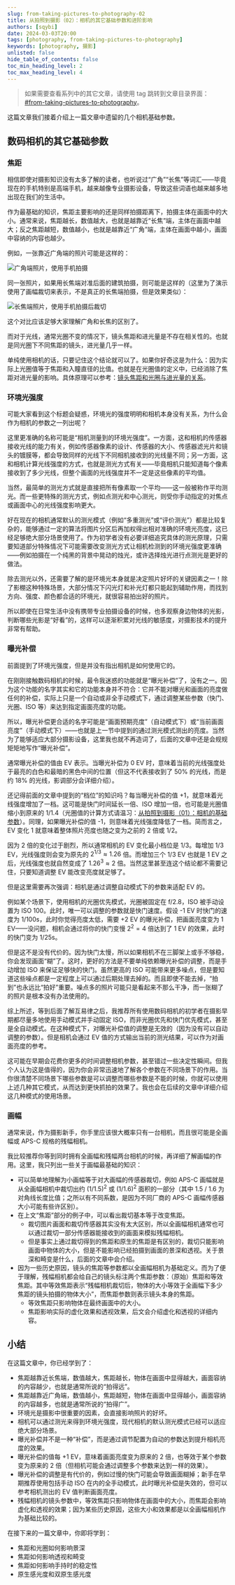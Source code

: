 ```yaml
---
slug: from-taking-pictures-to-photography-02
title: 从拍照到摄影（02）：相机的其它基础参数和进阶影响
authors: [sqybi]
date: 2024-03-03T20:00
tags: [photography, from-taking-pictures-to-photography]
keywords: [photography, 摄影]
unlisted: false
hide_table_of_contents: false
toc_min_heading_level: 2
toc_max_heading_level: 4
---
```


> 如果需要查看系列中的其它文章，请使用 tag 跳转到文章目录界面：[#from-taking-pictures-to-photography](/blog/tags/from-taking-pictures-to-photography/)。

这篇文章我们接着介绍上一篇文章中遗留的几个相机基础参数。

<!--truncate-->

## 数码相机的其它基础参数

### 焦距

相信即使对摄影知识没有太多了解的读者，也听说过“广角”“长焦”等词汇——毕竟现在的手机特别是高端手机，越来越像专业摄影设备，导致这些词语也越来越多地出现在我们的生活中。

作为最基础的知识，焦距主要影响的还是同样拍摄距离下，拍摄主体在画面中的大小。通常来说，焦距越长，数值越大，也就是越靠近“长焦”端，主体在画面中越大；反之焦距越短，数值越小，也就是越靠近“广角”端，主体在画面中越小，画面中容纳的内容也越少。

例如，一张靠近广角端的照片可能是这样的：

![广角端照片，使用手机拍摄](./assets/wideangle.jpg)

同一张照片，如果用长焦端对准后面的建筑拍摄，则可能是这样的（这里为了演示使用了画幅裁切来表示，不是真正的长焦端拍摄，但是效果类似）：

![长焦端照片，使用手机拍摄后裁切](./assets/telephoto.jpg)

这个对比应该足够大家理解广角和长焦的区别了。

而对于光线，通常光圈不变的情况下，镜头焦距和进光量是不存在相关性的。也就是同光圈下不同焦距的镜头，进光量几乎一样。

单纯使用相机的话，只要记住这个结论就可以了。如果你好奇这是为什么：因为实际上光圈值等于焦距和入瞳直径的比值。也就是在光圈值的定义中，已经消除了焦距对进光量的影响。具体原理可以参考：[镜头焦距和光圈与进光量的关系](https://zhuanlan.zhihu.com/p/38354785)。

### 环境光强度

可能大家看到这个标题会疑惑，环境光的强度明明和相机本身没有关系，为什么会作为相机的参数之一列出呢？

这里更准确的名称可能是“相机测量到的环境光强度”。一方面，这和相机的传感器接收光线的能力有关，例如传感器像素的设计、传感器的大小、传感器滤光片和镜头的镀膜等，都会导致同样的光线下不同相机接收到的光线量不同；另一方面，这和相机计算光线强度的方式，也就是测光方式有关——毕竟相机只能知道每个像素接收到了多少光线，但整个画面的光线强度并不一定是这些像素的平均值。

当然，最简单的测光方式就是直接把所有像素取一个平均——这一般被称作平均测光。而一些更特殊的测光方式，例如点测光和中心测光，则受你手动指定的对焦点或画面中心的光线强度影响更大。

好在现在的相机通常默认的测光模式（例如“多重测光”或“评价测光”）都是比较复杂的，能够通过一定的算法将图片分区后再加权得出相对准确的环境光亮度，这已经足够绝大部分场景使用了。作为初学者没有必要详细追究具体的测光原理，只需要知道部分特殊情况下可能需要改变测光方式让相机检测到的环境光强度更准确——例如拍摄在一个纯黑的背景中晃动的烛光，或许选择烛光进行点测光是更好的做法。

除去测光以外，还需要了解的是环境光本身就是决定照片好坏的关键因素之一！除了影棚这种特殊场景，大部分情况下闪光灯和补光灯都只能起到辅助作用，而找到方向、强度、颜色都合适的环境光，就很容易拍出好的照片。

所以即使在日常生活中没有携带专业拍摄设备的时候，也多观察身边物体的光影，判断哪些光影是“好看”的，这样可以逐渐积累对光线的敏感度，对摄影技术的提升非常有帮助。

### 曝光补偿

前面提到了环境光强度，但是并没有指出相机是如何使用它的。

在刚刚接触数码相机的时候，最令我迷惑的功能就是“曝光补偿”了，没有之一。因为这个功能的名字其实和它的功能本身并不符合：它并不能对曝光和画面的亮度做任何的补偿，实际上只是一个自动或非全手动模式下，通过调整某些参数（快门、光圈、ISO 等）来达到指定画面亮度的功能。

所以，曝光补偿更合适的名字可能是“画面预期亮度”（自动模式下）或“当前画面亮度”（手动模式下）——也就是上一节中提到的通过测光模式测出的亮度。当然为了能够适应大部分摄影设备，这里我也就不再造词了，后面的文章中还是会规规矩矩地写作“曝光补偿”。

通常曝光补偿的值由 EV 表示。当曝光补偿为 0 EV 时，意味着当前的光线强度处于最亮的白色和最暗的黑色中间的位置（但这不代表接收到了 50% 的光线，而是约 18% 的光线，影调部分会详细介绍）。

还记得前面的文章中提到的“档位”的知识吗？每当曝光补偿的值 +1，就意味着光线强度增加了一档。这可能是快门时间延长一倍、ISO 增加一倍，也可能是光圈值缩小到原来的 1/1.4（光圈值的计算方式请温习：[从拍照到摄影（01）：相机的基础参数](/blog/from-taking-pictures-to-photography-01/#不好计算档位帮忙)）。同理，如果曝光补偿的值 -1，则意味着光线强度降低了一档。简而言之，EV 变化 1 就意味着整体照片亮度也随之变为之前的 2 倍或 1/2。

因为 2 倍的变化过于剧烈，所以通常相机的 EV 变化最小档位是 1/3。每增加 1/3 EV，光线强度则会变为原先的 $2^{1/3} \approx 1.26$ 倍。而增加三个 1/3 EV 也就是 1 EV 之后，光线强度也就自然变成了 $1.26^3 \approx 2$ 倍。当然这里甚至连这个结论都不需要记住，只要知道调整 EV 能改变亮度就足够了。

但是这里需要再次强调：相机是通过调整自动模式下的参数来适配 EV 的。

例如某个场景下，使用相机的光圈优先模式，光圈被固定在 f/2.8，ISO 被手动设置为 ISO 100。此时，唯一可以调整的参数就是快门速度。假设 -1 EV 时快门的速度为 1/100s，此时你觉得亮度太低，需要 +2 EV 的曝光补偿，把画面亮度变为 1 EV——没问题，相机会通过将你的快门变慢 $2^2 = 4$ 倍达到了 1 EV 的效果，此时的快门变为 1/25s。

但是这不是没有代价的。因为快门太慢，所以如果相机不在三脚架上或手不够稳，你会发现画面“糊”了。这时，更好的方法是不要单纯依赖曝光补偿的调整，而是手动增加 ISO 来保证足够快的快门。虽然更高的 ISO 可能带来更多噪点，但是要知道这些噪点都是一定程度上可以通过后期处理去掉的。而且即使不能去掉，“拍到”也永远比“拍好”重要。噪点多的照片可能只是看起来不那么干净，而一张糊了的照片是根本没有办法使用的。

综上所述，等到后面了解互易律之后，我推荐所有使用数码相机的初学者在摄影早期都尽量多地使用手动模式并手动固定 ISO，而非光圈优先和快门优先模式，甚至是全自动模式。在这种模式下，对曝光补偿值的调整是无效的（因为没有可以自动调整的参数）。但是相机会通过 EV 值的方式输出当前的测光结果，可以作为对画面亮度的参考。

这可能在早期会花费你更多的时间调整相机参数，甚至错过一些决定性瞬间。但我个人认为这是值得的，因为你会非常迅速地了解各个参数在不同场景下的作用。当你很清楚不同场景下哪些参数是可以调整而哪些参数是不能的时候，你就可以使用上述几种其它模式，从而达到更快抓拍的效果了。我也会在后续的文章中详细介绍这几种模式的使用场景。

### 画幅

通常来说，作为摄影新手，你手里应该很大概率只有一台相机，而且很可能是全画幅或 APS-C 规格的残幅相机。

我比较推荐你等到同时拥有全画幅和残幅两台相机的时候，再详细了解画幅的作用。这里，我只列出一些关于画幅最基础的知识：

- 可以简单地理解为小画幅等于对大画幅的传感器裁切，例如 APS-C 画幅就是从全画幅相机中裁切出约 $(1/1.5)^2$ 或 $(1/1.6)^2$ 面积的一部分（其中 1.5 / 1.6 为对角线长度比值；之所以有不同系数，是因为不同厂商的 APS-C 画幅传感器大小可能有些许区别）。
- 在上文“焦距”部分的例子中，可以看出裁切基本等于改变焦距。
  - 裁切图片画面和裁切传感器其实没有太大区别，所以全画幅相机通常也可以通过裁切一部分传感器能接收到的画面来模拟残幅相机。
  - 但是事实上通过裁切得到的焦距和原生的焦距是有区别的，裁切只能影响画面中物体的大小，但是不能影响已经拍摄到画面的景深和透视。关于景深和畸变是什么，后面的文章中会介绍。
- 因为一些历史原因，镜头的焦距等参数都以全画幅相机为基础定义。而为了便于理解，残幅相机都会给自己的镜头标注两个焦距参数：（原始）焦距和等效焦距。其中等效焦距表示“残幅相机裁切后，物体的大小等效于全画幅下多少焦距的镜头拍摄的物体大小”，而焦距参数则表示镜头本身的焦距。
  - 等效焦距只影响物体在最终画面中的大小。
  - 焦距影响实际的虚化效果和透视效果，后文会介绍虚化和透视的详细内容。

## 小结

在这篇文章中，你已经学到了：

- 焦距越靠近长焦端，数值越大，焦距越长，物体在画面中显得越大，画面容纳的内容越少，也就是通常所说的“拍得远”。
- 焦距越靠近广角端，数值越小，焦距越短，物体在画面中显得越小，画面容纳的内容越多，也就是通常所说的“拍得广”。
- 环境光是摄影中很重要的因素，会直接影响照片的好坏。
- 相机可以通过测光来得到环境光强度，现代相机的默认测光模式已经可以适应绝大部分场景。
- 曝光补偿并不是一种“补偿”，而是通过调节配置为自动的参数达到提升相机亮度的效果。
- 曝光补偿的值每 +1 EV，意味着画面亮度变为原来的 2 倍，也等效于某个参数变为原来的 2 倍（但相机可能会通过调整多个参数来达到一样的效果）。
- 曝光补偿的调整是有代价的，例如过慢的快门可能会导致画面糊掉；新手在早期推荐使用包括手动 ISO 在内的全手动模式，此时曝光补偿是失效的，但可以参考相机测出的 EV 值判断画面亮度。
- 残幅相机的镜头参数中，等效焦距只影响物体在画面中的大小，而焦距会影响虚化和透视的效果；因为某些历史原因，这些大小和效果都是以全画幅相机作为基础比较的。

在接下来的一篇文章中，你即将学到：

- 焦距和光圈如何影响景深
- 焦距如何影响透视和畸变
- 焦距如何影响手持时的稳定性
- 原生感光度和双原生感光度
